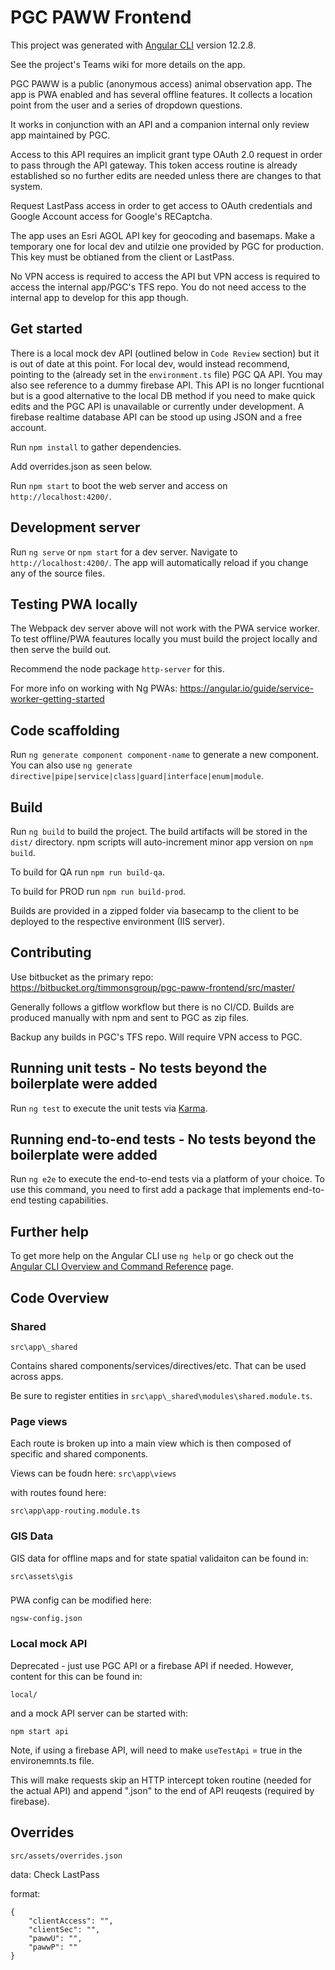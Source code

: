 # PGC PAWW Frontend

This project was generated with [Angular CLI](https://github.com/angular/angular-cli) version 12.2.8.

See the project's Teams wiki for more details on the app.

PGC PAWW is a public (anonymous access) animal observation app.  The app is PWA enabled and has several offline features.  It collects a location point from the user and a series of dropdown questions.

It works in conjunction with an API and a companion internal only review app maintained by PGC.

Access to this API requires an implicit grant type OAuth 2.0 request in order to pass through the API gateway.  This token access routine is already established so no further edits are needed unless there are changes to that system.

Request LastPass access in order to get access to OAuth credentials and Google Account access for Google's RECaptcha.

The app uses an Esri AGOL API key for geocoding and basemaps.  Make a temporary one for local dev and utilzie one provided by PGC for production.  This key must be obtianed from the client or LastPass.

No VPN access is required to access the API but VPN access is required to access the internal app/PGC's TFS repo.  You do not need access to the internal app to develop for this app though.

## Get started

There is a local mock dev API (outlined below in `Code Review` section) but it is out of date at this point.  For local dev, would instead recommend, pointing to the (already set in the `environment.ts` file) PGC QA API.  You may also see reference to a dummy firebase API.  This API is no longer fucntional but is a good alternative to the local DB method if you need to make quick edits and the PGC API is unavailable or currently under development.  A firebase realtime database API can be stood up using JSON and a free account.

Run `npm install` to gather dependencies.

Add overrides.json as seen below.

Run `npm start` to boot the web server and access on `http://localhost:4200/`.

## Development server

Run `ng serve` or `npm start` for a dev server. Navigate to `http://localhost:4200/`. The app will automatically reload if you change any of the source files.

## Testing PWA locally

The Webpack dev server above will not work with the PWA service worker.  To test offline/PWA feautures locally you must build the project locally and then serve the build out.  

Recommend the node package `http-server` for this.

For more info on working with Ng PWAs:
https://angular.io/guide/service-worker-getting-started

## Code scaffolding

Run `ng generate component component-name` to generate a new component. You can also use `ng generate directive|pipe|service|class|guard|interface|enum|module`.

## Build

Run `ng build` to build the project. The build artifacts will be stored in the `dist/` directory.  npm scripts will auto-increment minor app version on `npm build`.

To build for QA run `npm run build-qa`.

To build for PROD run `npm run build-prod`.

Builds are provided in a zipped folder via basecamp to the client to be deployed to the respective environment (IIS server).

## Contributing

Use bitbucket as the primary repo:
https://bitbucket.org/timmonsgroup/pgc-paww-frontend/src/master/

Generally follows a gitflow workflow but there is no CI/CD.  Builds are produced manually with npm and sent to PGC as zip files.

Backup any builds in PGC's TFS repo.  Will require VPN access to PGC.

## Running unit tests - No tests beyond the boilerplate were added

Run `ng test` to execute the unit tests via [Karma](https://karma-runner.github.io).

## Running end-to-end tests - No tests beyond the boilerplate were added

Run `ng e2e` to execute the end-to-end tests via a platform of your choice. To use this command, you need to first add a package that implements end-to-end testing capabilities.

## Further help

To get more help on the Angular CLI use `ng help` or go check out the [Angular CLI Overview and Command Reference](https://angular.io/cli) page.

## Code Overview

### Shared

`src\app\_shared`

Contains shared components/services/directives/etc. That can be used across apps.

Be sure to register entities in `src\app\_shared\modules\shared.module.ts`.

### Page views

Each route is broken up into a main view which is then composed of specific and shared components.

Views can be foudn here:
`src\app\views`

with routes found here:

`src\app\app-routing.module.ts`

### GIS Data

GIS data for offline maps and for state spatial validaiton can be found in:

`src\assets\gis`

###

PWA config can be modified here:

`ngsw-config.json`

### Local mock API

Deprecated - just use PGC API or a firebase API if needed.  However, content for this can be found in:

`local/`

and a mock API server can be started with:

`npm start api`

Note, if using a firebase API, will need to make `useTestApi` = true in the environemnts.ts file.

This will make requests skip an HTTP intercept token routine (needed for the actual API) and append ".json" to the end of API reuqests (required by firebase).

## Overrides

`src/assets/overrides.json`

data: Check LastPass

format:

```
{
    "clientAccess": "",
    "clientSec": "",
    "pawwU": "",
    "pawwP": ""
}
```
